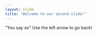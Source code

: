 ```yaml
---
layout: slide
title: "Welcome to our second slide!"
---
```

"You say so"
Use the left arrow to go back!
